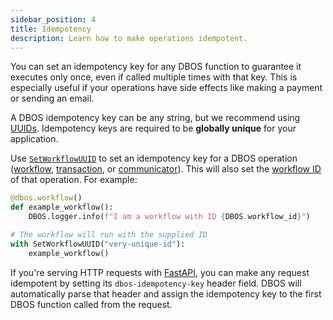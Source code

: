 ```yaml
---
sidebar_position: 4
title: Idempotency
description: Learn how to make operations idempotent.
---
```


You can set an idempotency key for any DBOS function to guarantee it executes only once, even if called multiple times with that key.
This is especially useful if your operations have side effects like making a payment or sending an email.

A DBOS idempotency key can be any string, but we recommend using [UUIDs](https://docs.python.org/3/library/uuid.html).
Idempotency keys are required to be **globally unique** for your application.

Use [`SetWorkflowUUID`](../reference-python/contexts.md#setworkflowuuid) to set an idempotency key for a DBOS operation ([workflow](./workflow-tutorial.md), [transaction](./transaction-tutorial.md), or [communicator](./communicator-tutorial.md)).
This will also set the [workflow ID](./workflow-tutorial.md#workflow-ids) of that operation.
For example:


```python
@dbos.workflow()
def example_workflow():
    DBOS.logger.info(f"I am a workflow with ID {DBOS.workflow_id}")

# The workflow will run with the supplied ID
with SetWorkflowUUID("very-unique-id"):
    example_workflow()
```

If you're serving HTTP requests with [FastAPI](https://fastapi.tiangolo.com/), you can make any request idempotent by setting its `dbos-idempotency-key` header field.
DBOS will automatically parse that header and assign the idempotency key to the first DBOS function called from the request.

